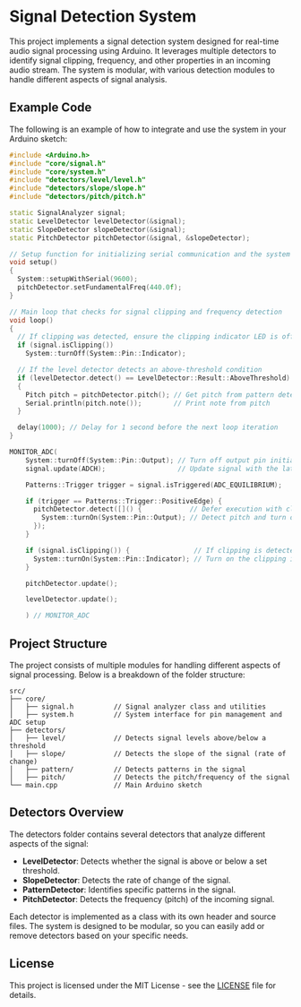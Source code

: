# Signal Detection System

This project implements a signal detection system designed for real-time audio signal processing using Arduino. It leverages multiple detectors to identify signal clipping, frequency, and other properties in an incoming audio stream. The system is modular, with various detection modules to handle different aspects of signal analysis.

## Example Code

The following is an example of how to integrate and use the system in your Arduino sketch:

```cpp
#include <Arduino.h>
#include "core/signal.h"
#include "core/system.h"
#include "detectors/level/level.h"
#include "detectors/slope/slope.h"
#include "detectors/pitch/pitch.h"

static SignalAnalyzer signal;
static LevelDetector levelDetector(&signal);
static SlopeDetector slopeDetector(&signal);
static PitchDetector pitchDetector(&signal, &slopeDetector);

// Setup function for initializing serial communication and the system
void setup()
{
  System::setupWithSerial(9600);
  pitchDetector.setFundamentalFreq(440.0f);
}

// Main loop that checks for signal clipping and frequency detection
void loop()
{
  // If clipping was detected, ensure the clipping indicator LED is off
  if (signal.isClipping())
    System::turnOff(System::Pin::Indicator);

  // If the level detector detects an above-threshold condition
  if (levelDetector.detect() == LevelDetector::Result::AboveThreshold)
  {
    Pitch pitch = pitchDetector.pitch(); // Get pitch from pattern detector
    Serial.println(pitch.note());        // Print note from pitch
  }

  delay(1000); // Delay for 1 second before the next loop iteration
}

MONITOR_ADC(
    System::turnOff(System::Pin::Output); // Turn off output pin initially
    signal.update(ADCH);                  // Update signal with the latest ADC value

    Patterns::Trigger trigger = signal.isTriggered(ADC_EQUILIBRIUM);

    if (trigger == Patterns::Trigger::PositiveEdge) {
      pitchDetector.detect([]() {            // Defer execution with closure
        System::turnOn(System::Pin::Output); // Detect pitch and turn on output pin
      });
    }

    if (signal.isClipping()) {                // If clipping is detected
      System::turnOn(System::Pin::Indicator); // Turn on the clipping indicator LED
    }

    pitchDetector.update();

    levelDetector.update();

    ) // MONITOR_ADC
```

## Project Structure

The project consists of multiple modules for handling different aspects of signal processing. Below is a breakdown of the folder structure:

```shell
src/
├── core/
│   ├── signal.h          // Signal analyzer class and utilities
│   ├── system.h          // System interface for pin management and ADC setup
├── detectors/
│   ├── level/            // Detects signal levels above/below a threshold
│   ├── slope/            // Detects the slope of the signal (rate of change)
│   ├── pattern/          // Detects patterns in the signal
│   ├── pitch/            // Detects the pitch/frequency of the signal
└── main.cpp              // Main Arduino sketch

```

## Detectors Overview

The detectors folder contains several detectors that analyze different aspects of the signal:

- **LevelDetector**: Detects whether the signal is above or below a set threshold.
- **SlopeDetector**: Detects the rate of change of the signal.
- **PatternDetector**: Identifies specific patterns in the signal.
- **PitchDetector**: Detects the frequency (pitch) of the incoming signal.

Each detector is implemented as a class with its own header and source files. The system is designed to be modular, so you can easily add or remove detectors based on your specific needs.

## License

This project is licensed under the MIT License - see the [LICENSE](LICENSE) file for details.
